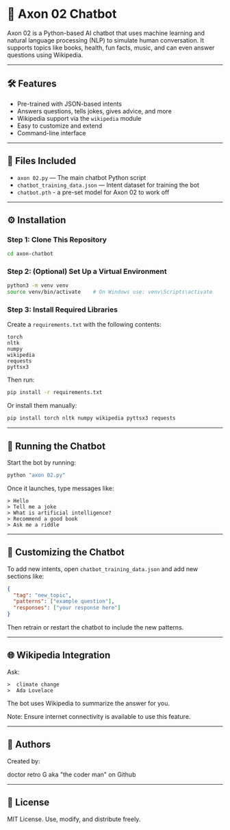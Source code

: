 # 🤖 Axon 02 Chatbot

Axon 02 is a Python-based AI chatbot that uses machine learning and natural language processing (NLP) to simulate human conversation. It supports topics like books, health, fun facts, music, and can even answer questions using Wikipedia.

---

## 🛠️ Features

- Pre-trained with JSON-based intents
- Answers questions, tells jokes, gives advice, and more
- Wikipedia support via the `wikipedia` module
- Easy to customize and extend
- Command-line interface

---

## 📂 Files Included

- `axon 02.py` — The main chatbot Python script
- `chatbot_training_data.json` — Intent dataset for training the bot
- `chatbot.pth` - a pre-set model for Axon 02 to work off

---

## ⚙️ Installation

### Step 1: Clone This Repository

```bash
cd axon-chatbot
```

### Step 2: (Optional) Set Up a Virtual Environment

```bash
python3 -m venv venv
source venv/bin/activate    # On Windows use: venv\Scripts\activate
```

### Step 3: Install Required Libraries

Create a `requirements.txt` with the following contents:

```text
torch
nltk
numpy
wikipedia
requests
pyttsx3
```

Then run:

```bash
pip install -r requirements.txt
```

Or install them manually:

```bash
pip install torch nltk numpy wikipedia pyttsx3 requests
```

---

## 🚀 Running the Chatbot

Start the bot by running:

```bash
python "axon 02.py"
```

Once it launches, type messages like:

```text
> Hello
> Tell me a joke
> What is artificial intelligence?
> Recommend a good book
> Ask me a riddle
```

---

## 🧐 Customizing the Chatbot

To add new intents, open `chatbot_training_data.json` and add new sections like:

```json
{
  "tag": "new_topic",
  "patterns": ["example question"],
  "responses": ["your response here"]
}
```

Then retrain or restart the chatbot to include the new patterns.

---

## 🌐 Wikipedia Integration

Ask:

```text
>  climate change
>  Ada Lovelace
```

The bot uses Wikipedia to summarize the answer for you.

Note: Ensure internet connectivity is available to use this feature.

---

## 🙋‍ Authors

Created by:

doctor retro G aka "the coder man" on Github

---

## 📄 License

MIT License. Use, modify, and distribute freely.
